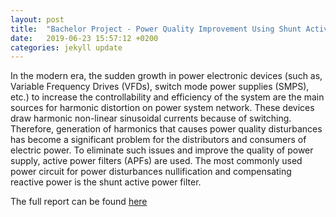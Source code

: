 ```yaml
---
layout: post
title:  "Bachelor Project - Power Quality Improvement Using Shunt Active Power Filter"
date:   2019-06-23 15:57:12 +0200
categories: jekyll update
---
```

In the modern era, the sudden growth in power electronic devices (such as, Variable Frequency Drives (VFDs), switch mode power supplies (SMPS), etc.) to increase the controllability and efficiency of the system are the main sources for harmonic distortion on power system network. These devices draw harmonic non-linear sinusoidal currents because of switching. Therefore, generation of harmonics that causes power quality disturbances has become a significant problem for the distributors and consumers of electric power. To eliminate such issues and improve the quality of power supply, active power filters (APFs) are used. The most commonly used power circuit for power disturbances nullification and compensating reactive power is the shunt active power filter.

The full report can be found [here]({{site.baseurl}}/assets/SAPF_Report_Final_v2.pdf)

[jekyll-docs]: https://jekyllrb.com/docs/home
[jekyll-gh]:   https://github.com/jekyll/jekyll
[jekyll-talk]: https://talk.jekyllrb.com/
